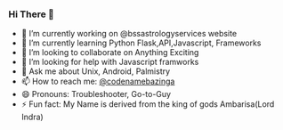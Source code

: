 ### Hi There 👋



- 🔭 I’m currently working on @bssastrologyservices website
- 🌱 I’m currently learning Python Flask,API,Javascript, Frameworks
- 👯 I’m looking to collaborate on Anything Exciting
- 🤔 I’m looking for help with Javascript framworks
- 💬 Ask me about Unix, Android, Palmistry
- 📫 How to reach me: [@codenamebazinga](https://twitter.com/codenamebazinga)
- 😄 Pronouns: Troubleshooter, Go-to-Guy
- ⚡ Fun fact: My Name is derived from the king of gods Ambarisa(Lord Indra)

